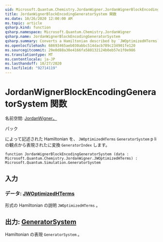 ```yaml
---
uid: Microsoft.Quantum.Chemistry.JordanWigner.JordanWignerBlockEncodingGeneratorSystem
title: JordanWignerBlockEncodingGeneratorSystem 関数
ms.date: 10/26/2020 12:00:00 AM
ms.topic: article
qsharp.kind: function
qsharp.namespace: Microsoft.Quantum.Chemistry.JordanWigner
qsharp.name: JordanWignerBlockEncodingGeneratorSystem
qsharp.summary: Converts a Hamiltonian described by `JWOptimizedHTerms` to a `GeneratorSystem` expressed in terms of the Pauli `GeneratorIndex`.
ms.openlocfilehash: 68693465aeb030abbc514dacb789c234901fe120
ms.sourcegitcommit: 29e0d88a30e4166fa580132124b0eb57e1f0e986
ms.translationtype: MT
ms.contentlocale: ja-JP
ms.lasthandoff: 10/27/2020
ms.locfileid: "92714119"
---
```

# <a name="jordanwignerblockencodinggeneratorsystem-function"></a>JordanWignerBlockEncodingGeneratorSystem 関数

名前空間: [JordanWigner。](xref:Microsoft.Quantum.Chemistry.JordanWigner)

パック [](https://nuget.org/packages/)


によって記述された Hamiltonian を、 `JWOptimizedHTerms` `GeneratorSystem` p li の観点から表現されたに変換 `GeneratorIndex` します。

```qsharp
function JordanWignerBlockEncodingGeneratorSystem (data : Microsoft.Quantum.Chemistry.JordanWigner.JWOptimizedHTerms) : Microsoft.Quantum.Simulation.GeneratorSystem
```


## <a name="input"></a>入力

### <a name="data--jwoptimizedhterms"></a>データ: [JWOptimizedHTerms](xref:Microsoft.Quantum.Chemistry.JordanWigner.JWOptimizedHTerms)

形式の Hamiltonian の説明 `JWOptimizedHTerms` 。



## <a name="output--generatorsystem"></a>出力: [GeneratorSystem](xref:Microsoft.Quantum.Simulation.GeneratorSystem)

Hamiltonian の表現 `GeneratorSystem` 。